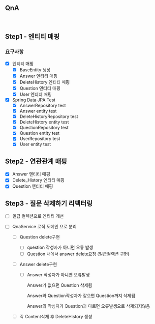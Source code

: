 ## QnA

​	

## Step1 - 엔티티 매핑

### 요구사항

- [x] 엔티티 매핑 
  - [x] BaseEntity 생성
  - [x] Answer 엔티티 매핑
  - [x] DeleteHistory 엔티티 매핑
  - [x] Question 엔티티 매핑
  - [x] User 엔티티 매핑
- [x] Spring Data JPA Test
  - [x] AnswerRepository test
  - [x] Answer entity test
  - [x] DeleteHistoryRepository test
  - [x] DeleteHistory entity test
  - [x] QuestionRepository test
  - [x] Question entity test
  - [x] UserRepository test
  - [x] User entity test

## Step2 - 연관관계 매핑

- [x] Answer 엔티티 매핑
- [x] Delete_History 엔티티 매핑
- [x] Question 엔티티 매핑

## Step3 - 질문 삭제하기 리팩터링

- [ ] 일급 컬렉션으로 엔티티 개선

- [ ] QnaService 로직 도메인 으로 분리

  - [ ] Question delete구현

    - [ ] question 작성자가 아니면 오류 발생
    - [ ] Question 내에서 answer delete요청 (일급컬렉션 구현)

  - [ ] Answer delete구현

    - [ ] Answer 작성자가 아니면 오류발생

      Answer가 없으면 Question 삭제됨

      Answer와 Question작성자가 같으면 Question까지 삭제됨

      Answer의 작성자가 Question과 다르면 오류발생으로 삭제되지않음

  - [ ] 각 Content삭제 후 DeleteHistory 생성
